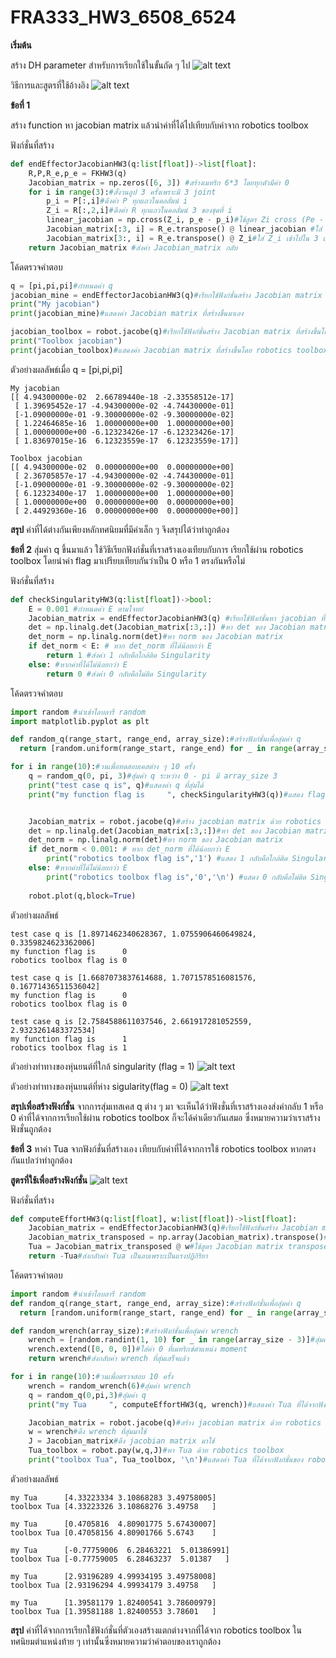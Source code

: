 # FRA333_HW3_6508_6524
 
**เริ่มต้น**

สร้าง DH parameter สำหรับการเรียกใช้ในขั้นถัด ๆ ไป
![alt text](image-3.png)

วิธีการและสูตรที่ใช้อ้างอิง
![alt text](image-5.png)

**ข้อที่ 1**

สร้าง function หา jacobian matrix แล้วนำค่าที่ได้ไปเทียบกับค่าจาก robotics toolbox

ฟังก์ชั่นที่สร้าง
```python
def endEffectorJacobianHW3(q:list[float])->list[float]:
    R,P,R_e,p_e = FKHW3(q)
    Jacobian_matrix = np.zeros([6, 3]) #สร้างเมทริก 6*3 โดยทุกตัวมีค่า 0
    for i in range(3):#สั่งวนลูป 3 ครั้งเพราะมี 3 joint
        p_i = P[:,i]#ดึงค่า P ทุกแถวในคอลั่มน์ i
        Z_i = R[:,2,i]#ดึงค่า R ทุกแถวในคอลั่มน์ 3 ของชุดที่ i
        linear_jacobian = np.cross(Z_i, p_e - p_i)#ใช้สูตร Zi cross (Pe - Pi) ให้ได้ linear jacobian velocity
        Jacobian_matrix[:3, i] = R_e.transpose() @ linear_jacobian #ใส่ linear_jacobian เข้าไปใน 3 แถวบนของjacobian matrix และแปลงเฟรมให้เข้าเฟรมe
        Jacobian_matrix[3:, i] = R_e.transpose() @ Z_i#ใส่ Z_i เข้าไปใน 3 แถวล่างของjacobian matrix และแปลงเฟรมให้เข้าเฟรมe
    return Jacobian_matrix #ส่งค่า Jacobian_matrix กลับ
```
โค้ดตรวจคำตอบ
```python
q = [pi,pi,pi]#กำหนดค่า q
jacobian_mine = endEffectorJacobianHW3(q)#เรียกใช้ฟังก์ชั่นสร้าง Jacobian matrix ที่สร้างขึ้นมาเอง
print("My jacobian")
print(jacobian_mine)#แสดงค่า Jacobian matrix ที่สร้างขึ้นมาเอง

jacobian_toolbox = robot.jacobe(q)#เรียกใช้ฟังก์ชั่นสร้าง Jacobian matrix ที่สร้างขึ้นโดย robotics toolbox
print("Toolbox jacobian")
print(jacobian_toolbox)#แสดงค่า Jacobian matrix ที่สร้างขึ้นโดย robotics toolbox
```

ตัวอย่างผลลัพธ์เมื่อ q = [pi,pi,pi]
```
My jacobian
[[ 4.94300000e-02  2.66789440e-18 -2.33558512e-17]
 [ 1.39695452e-17 -4.94300000e-02 -4.74430000e-01]
 [-1.09000000e-01 -9.30000000e-02 -9.30000000e-02]
 [ 1.22464685e-16  1.00000000e+00  1.00000000e+00]
 [ 1.00000000e+00 -6.12323426e-17 -6.12323426e-17]
 [ 1.83697015e-16  6.12323559e-17  6.12323559e-17]]
```
```
Toolbox jacobian
[[ 4.94300000e-02  0.00000000e+00  0.00000000e+00]
 [ 2.36705857e-17 -4.94300000e-02 -4.74430000e-01]
 [-1.09000000e-01 -9.30000000e-02 -9.30000000e-02]
 [ 6.12323400e-17  1.00000000e+00  1.00000000e+00]
 [ 1.00000000e+00  0.00000000e+00  0.00000000e+00]
 [ 2.44929360e-16  0.00000000e+00  0.00000000e+00]]
```
 **สรุป** ค่าที่ได้ต่างกันเพียงหลักทศนิยมที่มีค่าเล็ก ๆ จึงสรุปได้ว่าทำถูกต้อง

**ข้อที่ 2**
สุ่มค่า   q ขึ้นมาแล้ว ใช้วิธีเรียกฟังก์ชั่นที่เราสร้างเองเทียบกับการ
เรียกใช้ผ่าน robotics toolbox โดยนำค่า flag มาเปรียบเทียบกันว่าเป็น 0 หรือ 1 ตรงกันหรือไม่

ฟังก์ชั่นที่สร้าง
```python
def checkSingularityHW3(q:list[float])->bool:
    E = 0.001 #กำหนดค่า E ตามโจทย์
    Jacobian_matrix = endEffectorJacobianHW3(q) #เรียกใช้ฟังก์ชั่นหา jacobian ที่เราสร้างไว้
    det = np.linalg.det(Jacobian_matrix[:3,:]) #หา det ของ Jacobian matrix ที่ลดรูปแล้วเหลือแค่ linear jacobian
    det_norm = np.linalg.norm(det)#หา norm ของ Jacobian matrix
    if det_norm < E: # หาก det_norm ที่ได้น้อยกว่า E 
        return 1 #ส่งค่า 1 กลับคือใกล้ติด Singularity
    else: #หากค่าที่ได้ไม่น้อยกว่า E 
        return 0 #ส่งค่า 0 กลับคือไม่ติด Singularity
```

โค้ดตรวจคำตอบ
```python
import random #นำเข้าไลบลารี่ random
import matplotlib.pyplot as plt

def random_q(range_start, range_end, array_size):#สร้างฟังก์ชั่นเพื่อสุ่มค่า q
  return [random.uniform(range_start, range_end) for _ in range(array_size)]#ส่งค่า q ที่สุ่มแล้วกลับออกมา

for i in range(10):#วนเพื่อทดสอบเคสต่าง ๆ 10 ครั้ง
    q = random_q(0, pi, 3)#สุ่มค่า q ระหว่าง 0 - pi มี array_size 3
    print("test case q is", q)#แสดงค่า q ที่สุ่มได้
    print("my function flag is     ", checkSingularityHW3(q))#แสดง flag ที่ได้จากฟังก์ชั่นของตัวเอง


    Jacobian_matrix = robot.jacobe(q)#สร้าง jacobian matrix ด้วย robotics toolbox
    det = np.linalg.det(Jacobian_matrix[:3,:])#หา det ของ Jacobian matrix ที่ลดรูปแล้วแล้วเหลือแค่ linear jacobian
    det_norm = np.linalg.norm(det)#หา norm ของ Jacobian matrix
    if det_norm < 0.001: # หาก det_norm ที่ได้น้อยกว่า E 
        print("robotics toolbox flag is",'1') #แสดง 1 กลับคือใกล้ติด Singularity
    else: #หากค่าที่ได้ไม่น้อยกว่า E 
        print("robotics toolbox flag is",'0','\n') #แสดง 0 กลับคือไม่ติด Singularity
    
    robot.plot(q,block=True)

```

ตัวอย่างผลลัพธ์
```
test case q is [1.8971462340628367, 1.0755906460649824, 0.3359824623362006]
my function flag is      0
robotics toolbox flag is 0

test case q is [1.6687073837614688, 1.7071578516081576, 0.16771436511536042]
my function flag is      0
robotics toolbox flag is 0

test case q is [2.7584588611037546, 2.661917281052559, 2.9323261483372534]
my function flag is      1
robotics toolbox flag is 1
```
ตัวอย่างท่าทางของหุ่นยนต์ที่ใกล้ singularity (flag = 1)
![alt text](image-1.png)

ตัวอย่างท่าทางของหุ่นยนต์ที่ห่าง sigularity(flag = 0)
![alt text](image-2.png)

**สรุปเพื่อสร้างฟังก์ชั่น**
จากการสุ่มเทสเคส q ต่าง ๆ มา จะเห็นได้ว่าฟังชั่นที่เราสร้างเองส่งค่ากลับ 1 หรือ 0 ค่าที่ได้จากการเรียกใช้ผ่าน robotics toolbox ก็จะได้ค่าเดียวกันเสมอ ซึ่งหมายความว่าเราสร้างฟังชั่นถูกต้อง

**ข้อที่ 3**
หาค่า Tua จากฟังก์ชั่นที่สร้างเอง เทียบกับค่าที่ได้จากการใช้ robotics toolbox หากตรงกันแปลว่าทำถูกต้อง

**สูตรที่ใช้เพื่อสร้างฟังก์ชั่น**
![alt text](image-4.png)

ฟังก์ชั่นที่สร้าง

```python
def computeEffortHW3(q:list[float], w:list[float])->list[float]:
    Jacobian_matrix = endEffectorJacobianHW3(q)#เรียกใช้ฟังก์ขั่นสร้าง Jacobian matrix
    Jacobian_matrix_transposed = np.array(Jacobian_matrix).transpose()#หา Jacobian matrix transpose
    Tua = Jacobian_matrix_transposed @ w#ใช้สูตร Jacobian matrix transpose dot wrench
    return -Tua#ส่งกลับค่า Tua เป็นลบเพราะเป็นแรงปฏิกิริยา
```

โค้ดตรวจคำตอบ

```python
import random #นำเข้าไลบลารี่ random
def random_q(range_start, range_end, array_size):#สร้างฟังก์ชั่นเพื่อสุ่มค่า q
  return [random.uniform(range_start, range_end) for _ in range(array_size)]#ส่งค่า q ที่สุ่มแล้วกลับออกมา

def random_wrench(array_size):#สร้างฟังก์ชั่นเพื่อสุ่มค่า wrench
    wrench = [random.randint(1, 10) for _ in range(array_size - 3)]#สุ่มค่าระหว่าง 1 - 10 ใส่ที่เมทริกซ์ตำแหน่ง force
    wrench.extend([0, 0, 0])#ใส่ค่า 0 ที่เมทริกซ์ตำแหน่ง moment
    return wrench#ส่งกลับค่า wrench ที่สุ่มเสร็จแล้ว

for i in range(10):#วนเพื่อตรวจสอบ 10 ครั้ง
    wrench = random_wrench(6)#สุ่มค่า wrench
    q = random_q(0,pi,3)#สุ่มค่า q
    print("my Tua     ", computeEffortHW3(q, wrench))#แสดงค่า Tua ที่ได้จากฟังก์ชั่นของตัวเอง

    Jacobian_matrix = robot.jacobe(q)#สร้าง jacobian matrix ด้วย robotics toolbox
    w = wrench#ดึง wrench ที่สุ่มมาใช้
    J = Jacobian_matrix#ดึง jacobian matrix มาใช้
    Tua_toolbox = robot.pay(w,q,J)#หา Tua ด้วย robotics toolbox
    print("toolbox Tua", Tua_toolbox, '\n')#แสดงค่า Tua ที่ได้จากฟังก์ชั่นของ robotics toolbox
```

ตัวอย่างผลลัพธ์
```
my Tua      [4.33223334 3.10868283 3.49758005]
toolbox Tua [4.33223326 3.10868276 3.49758   ]

my Tua      [0.4705816  4.80901775 5.67430007]
toolbox Tua [0.47058156 4.80901766 5.6743    ]

my Tua      [-0.77759006  6.28463221  5.01386991]
toolbox Tua [-0.77759005  6.28463237  5.01387   ]

my Tua      [2.93196289 4.99934195 3.49758008]
toolbox Tua [2.93196294 4.99934179 3.49758   ]

my Tua      [1.39581179 1.82400541 3.78600979]
toolbox Tua [1.39581188 1.82400553 3.78601   ]
```
**สรุป**
ค่าที่ได้จากการเรียกใช้ฟังก์ชั่นที่ตัวเองสร้างแตกต่างจากที่ได้จาก robotics toolbox ในทศนิยมตำแหน่งท้าย ๆ เท่านั้นซึ่งหมายความว่าคำตอบของเราถูกต้อง